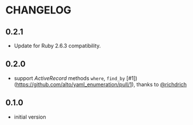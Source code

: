 # CHANGELOG

## 0.2.1

* Update for Ruby 2.6.3 compatibility.

## 0.2.0

 * support _ActiveRecord_ methods `where`, `find_by` [#1])(https://github.com/alto/yaml_enumeration/pull/1), thanks to [@richdrich](https://github.com/richdrich)

## 0.1.0

 * initial version
